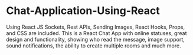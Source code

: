 # Chat-Application-Using-React
Using React JS
Sockets, Rest APIs, Sending Images, React Hooks, Props, and CSS are included.
This is a React Chat App with online statuses, great design and functionality, showing who read the message, image support, sound notifications, the ability to create multiple rooms and much more.
